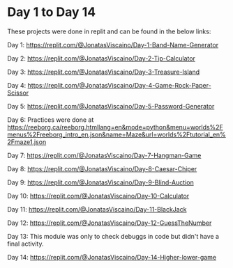 # Day 1 to Day 14

These projects were done in replit and can be found in the below links:

Day 1: https://replit.com/@JonatasViscaino/Day-1-Band-Name-Generator

Day 2: https://replit.com/@JonatasViscaino/Day-2-Tip-Calculator

Day 3: https://replit.com/@JonatasViscaino/Day-3-Treasure-Island

Day 4: https://replit.com/@JonatasViscaino/Day-4-Game-Rock-Paper-Scissor

Day 5: https://replit.com/@JonatasViscaino/Day-5-Password-Generator

Day 6: Practices were done at 
https://reeborg.ca/reeborg.htmllang=en&mode=python&menu=worlds%2Fmenus%2Freeborg_intro_en.json&name=Maze&url=worlds%2Ftutorial_en%2Fmaze1.json

Day 7: https://replit.com/@JonatasViscaino/Day-7-Hangman-Game

Day 8: https://replit.com/@JonatasViscaino/Day-8-Caesar-Chiper

Day 9: https://replit.com/@JonatasViscaino/Day-9-Blind-Auction

Day 10: https://replit.com/@JonatasViscaino/Day-10-Calculator

Day 11: https://replit.com/@JonatasViscaino/Day-11-BlackJack

Day 12: https://replit.com/@JonatasViscaino/Day-12-GuessTheNumber

Day 13: This module was only to check debuggs in code but didn't have a final activity.

Day 14: https://replit.com/@JonatasViscaino/Day-14-Higher-lower-game

